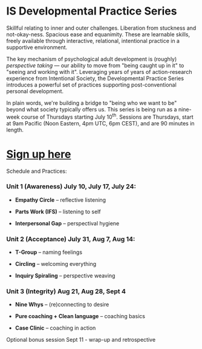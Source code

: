 # IS Developmental Practice Series

Skillful relating to inner and outer challenges. Liberation from stuckness and not-okay-ness. Spacious ease and equanimity. These are learnable skills, freely available through interactive, relational, intentional practice in a supportive environment.

The key mechanism of psychological adult development is (roughly) _perspective taking_ — our ability to move from "being caught up in it" to "seeing and working with it". Leveraging years of years of action-research experience from Intentional Society, the Developmental Practice Series introduces a powerful set of practices supporting post-conventional personal development.

In plain words, we're building a bridge to "being who we want to be" beyond what society typically offers us. This series is being run as a nine-week course of Thursdays starting July 10<sup>th</sup>.
Sessions are Thursdays, start at 9am Pacific (Noon Eastern, 4pm UTC, 6pm CEST), and are 90 minutes in length.

# [Sign up here](https://docs.google.com/forms/d/e/1FAIpQLSfTKFx1wlprZ3dLVWdcwmggvQzeSoAbqLOaYpKFjAf_9XSFoQ/viewform)

Schedule and Practices:

### Unit 1 (Awareness) July 10, July 17, July 24:

* **Empathy Circle** – reflective listening

* **Parts Work (IFS)** – listening to self

* **Interpersonal Gap** – perspectival hygiene

### Unit 2 (Acceptance) July 31, Aug 7, Aug 14:

* **T-Group** – naming feelings

* **Circling** – welcoming everything

* **Inquiry Spiraling** – perspective weaving

### Unit 3 (Integrity) Aug 21, Aug 28, Sept 4

* **Nine Whys** – (re)connecting to desire

* **Pure coaching + Clean language** – coaching basics

* **Case Clinic** – coaching in action

Optional bonus session Sept 11 - wrap-up and retrospective